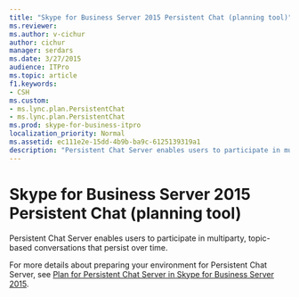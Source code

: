 ```yaml
---
title: "Skype for Business Server 2015 Persistent Chat (planning tool)"
ms.reviewer: 
ms.author: v-cichur
author: cichur
manager: serdars
ms.date: 3/27/2015
audience: ITPro
ms.topic: article
f1.keywords:
- CSH
ms.custom:
- ms.lync.plan.PersistentChat
- ms.lync.plan.PersistentChat
ms.prod: skype-for-business-itpro
localization_priority: Normal
ms.assetid: ec111e2e-15dd-4b9b-ba9c-6125139319a1
description: "Persistent Chat Server enables users to participate in multiparty, topic-based conversations that persist over time."
---
```


# Skype for Business Server 2015 Persistent Chat (planning tool)
 
Persistent Chat Server enables users to participate in multiparty, topic-based conversations that persist over time.
  
For more details about preparing your environment for Persistent Chat Server, see [Plan for Persistent Chat Server in Skype for Business Server 2015](../../plan-your-deployment/persistent-chat-server/persistent-chat-server.md).
  

